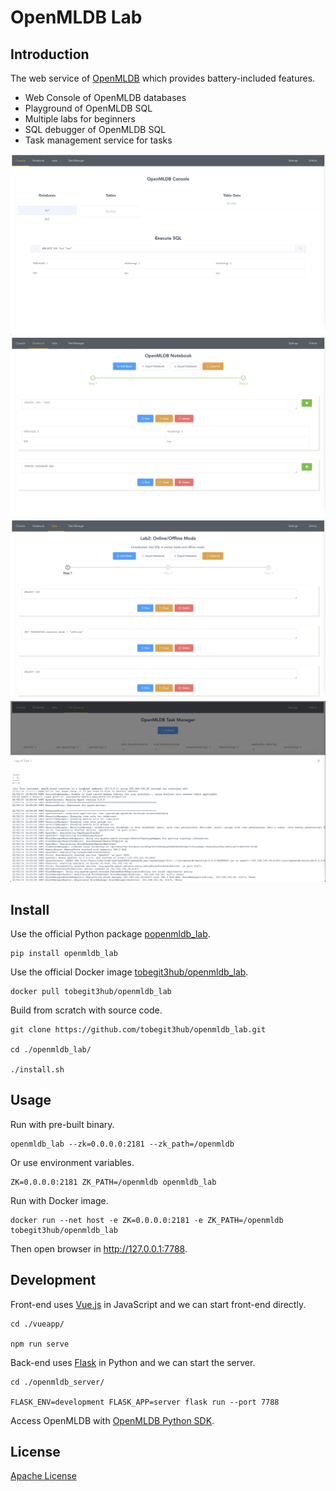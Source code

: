 # OpenMLDB Lab

## Introduction

The web service of [OpenMLDB](https://github.com/4paradigm/openmldb) which provides battery-included features.

* Web Console of OpenMLDB databases
* Playground of OpenMLDB SQL
* Multiple labs for beginners
* SQL debugger of OpenMLDB SQL
* Task management service for tasks

![](./images/console_page.png)
![](./images/notebook_page.png)
![](./images/labs_page.png)
![](./images/taskmanager_page.png)

## Install

Use the official Python package [popenmldb_lab](https://pypi.org/project/openmldb-lab/).

```
pip install openmldb_lab
```

Use the official Docker image [tobegit3hub/openmldb_lab](https://hub.docker.com/r/tobegit3hub/openmldb_lab).

```
docker pull tobegit3hub/openmldb_lab
```

Build from scratch with source code.

```
git clone https://github.com/tobegit3hub/openmldb_lab.git

cd ./openmldb_lab/

./install.sh
```

## Usage

Run with pre-built binary.

```
openmldb_lab --zk=0.0.0.0:2181 --zk_path=/openmldb
```

Or use environment variables.

```
ZK=0.0.0.0:2181 ZK_PATH=/openmldb openmldb_lab
```

Run with Docker image.

```
docker run --net host -e ZK=0.0.0.0:2181 -e ZK_PATH=/openmldb tobegit3hub/openmldb_lab
```

Then open browser in <http://127.0.0.1:7788>.

## Development

Front-end uses [Vue.js](https://vuejs.org/) in JavaScript and we can start front-end directly.

```
cd ./vueapp/

npm run serve
```

Back-end uses [Flask](https://flask.palletsprojects.com/) in Python and we can start the server.

```
cd ./openmldb_server/

FLASK_ENV=development FLASK_APP=server flask run --port 7788
```

Access OpenMLDB with [OpenMLDB Python SDK](https://pypi.org/project/openmldb/).

## License

[Apache License](./LICENSE)
